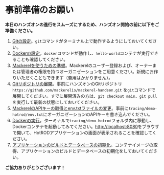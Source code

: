 # 事前準備のお願い

**本日のハンズオンの進行をスムーズにするため、ハンズオン開始の前に以下をご準備ください。**

1. [Gitの設定](01-prepare/README.md#git%E3%81%AE%E8%A8%AD%E5%AE%9A)。`git`コマンドがターミナル上で動作するようにしておいてください。
1. [Dockerの設定](01-prepare/README.md#docker%E3%81%AE%E8%A8%AD%E5%AE%9A)。`docker`コマンドが動作し、`hello-world`コンテナが実行できることも確認してください。
1. [Mackerelを使うための準備](02-mackerelsetup/README.md#mackerel%E3%82%92%E4%BD%BF%E3%81%86%E3%81%9F%E3%82%81%E3%81%AE%E6%BA%96%E5%82%99)。Mackerelのユーザー登録および、オーナーまたは管理者の権限を持つオーガニゼーションをご用意ください。新規にお作りいただくこともできます（費用はかかりません）。
1. [Gitリポジトリの展開](05-hotrod1/README.md#git%E3%83%AA%E3%83%9D%E3%82%B8%E3%83%88%E3%83%AA%E3%81%AE%E5%B1%95%E9%96%8B)。事前にハンズオンのGitリポジトリ `https://github.com/mackerelio/mackerel-handson.git` を`git`コマンドで展開してください。すでに展開済みの方は、`git checkout main`、`git pull`を実行して最新の状態にしておいてください。
1. [MackerelのAPIキーの取得とenv.txtファイルの変更](05-hotrod1/README.md#mackerel%E3%81%AEapi%E3%82%AD%E3%83%BC%E3%81%AE%E5%8F%96%E5%BE%97%E3%81%A8envtxt%E3%83%95%E3%82%A1%E3%82%A4%E3%83%AB%E3%81%AE%E5%A4%89%E6%9B%B4)。事前に`tracing/demo-hotrod/env.txt`にオーガニゼーションのAPIキーを書き込んでください。
1. [Dockerの実行](05-hotrod1/README.md#docker%E3%81%AE%E5%AE%9F%E8%A1%8C)。ターミナルで`tracing/demo-hotrod`フォルダ内に移動し、Dockerコンテナを起動してみてください。[http://localhost:8080](http://localhost:8080)をブラウザで開いて、HotRODアプリケーションの画面が表示されることを確認してください。
1. [アプリケーションのビルドとデータベースの初期化](12-prepare-webapp/README.md#アプリケーションのビルドとデータベースの初期化)。コンテナイメージの取得、アプリケーションのビルドとデータベースの初期化をしておいてください。

**ご協力ありがとうございます！**
